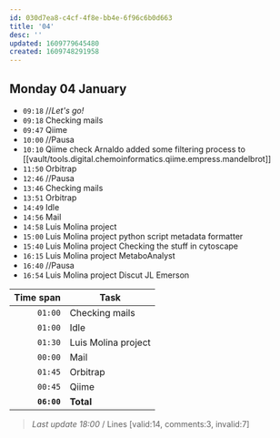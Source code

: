 ```yaml
---
id: 030d7ea8-c4cf-4f8e-bb4e-6f96c6b0d663
title: '04'
desc: ''
updated: 1609779645480
created: 1609748291958
---
```


## Monday 04 January

- `09:18` //_Let's go!_
- `09:18` Checking mails
- `09:47` Qiime
- `10:00` //Pausa
- `10:10` Qiime
 check Arnaldo 
added some filtering process to [[vault/tools.digital.chemoinformatics.qiime.empress.mandelbrot]]
- `11:50` Orbitrap
- `12:46` //Pausa
- `13:46` Checking mails
- `13:51` Orbitrap
- `14:49` Idle
- `14:56` Mail
- `14:58` Luis Molina project
- `15:00` Luis Molina project
python script metadata formatter
- `15:40` Luis Molina project
Checking the stuff in cytoscape
- `16:15` Luis Molina project
MetaboAnalyst
- `16:40` //Pausa
- `16:54` Luis Molina project
Discut JL Emerson


| Time span          | Task                |
| -----------------: | ------------------- |
|          `01:00`   | Checking mails      |
|          `01:00`   | Idle                |
|          `01:30`   | Luis Molina project |
|          `00:00`   | Mail                |
|          `01:45`   | Orbitrap            |
|          `00:45`   | Qiime               |
|        **`06:00`** | **Total**           |

> _Last update 18:00_ / Lines [valid:14, comments:3, invalid:7]












